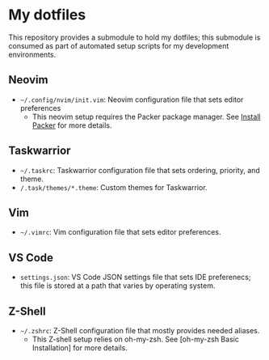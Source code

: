 # My dotfiles
This repository provides a submodule to hold my dotfiles; this submodule is consumed as part of automated setup scripts for my development environments.

## Neovim
- `~/.config/nvim/init.vim`: Neovim configuration file that sets editor preferences
    - This neovim setup requires the Packer package manager. See [Install Packer](https://github.com/wbthomason/packer.nvim?tab=readme-ov-file#quickstart) for more details.

## Taskwarrior
- `~/.taskrc`: Taskwarrior configuration file that sets ordering, priority, and theme.
- `/.task/themes/*.theme`: Custom themes for Taskwarrior.

## Vim
- `~/.vimrc`: Vim configuration file that sets editor preferences.

## VS Code
- `settings.json`: VS Code JSON settings file that sets IDE preferenecs; this file is stored at a path that varies by operating system.

## Z-Shell
- `~/.zshrc`: Z-Shell configuration file that mostly provides needed aliases.
    - This Z-shell setup relies on oh-my-zsh. See [oh-my-zsh Basic Installation] for more details. 
